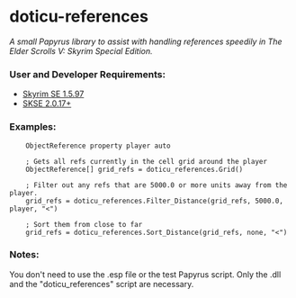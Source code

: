 # doticu-references
*A small Papyrus library to assist with handling references speedily in The Elder Scrolls V: Skyrim Special Edition.*

### User and Developer Requirements:
- [Skyrim SE 1.5.97](https://store.steampowered.com/app/489830/The_Elder_Scrolls_V_Skyrim_Special_Edition/)
- [SKSE 2.0.17+](https://skse.silverlock.org/)

### Examples:
```Papyrus
    ObjectReference property player auto

    ; Gets all refs currently in the cell grid around the player
    ObjectReference[] grid_refs = doticu_references.Grid()

    ; Filter out any refs that are 5000.0 or more units away from the player.
    grid_refs = doticu_references.Filter_Distance(grid_refs, 5000.0, player, "<")

    ; Sort them from close to far
    grid_refs = doticu_references.Sort_Distance(grid_refs, none, "<")
```

### Notes:
You don't need to use the .esp file or the test Papyrus script. Only the .dll and the "doticu_references" script are necessary.